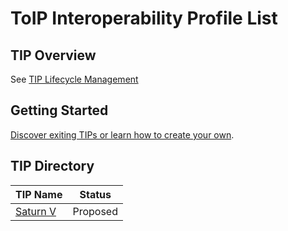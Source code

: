 # ToIP Interoperability Profile List

## TIP Overview
See [TIP Lifecycle Management](./TIP_LIFECYCLE_MANAGEMENT.md)

## Getting Started
[Discover exiting TIPs or learn how to create your own](./TIP_GETTING_STARTED.md).

## TIP Directory

| TIP Name | Status|
| --- | --- |
| [Saturn V](https://github.com/trustoverip/technical-stack-wg/blob/master/_proposals/saturn-v-tip.md) | Proposed |
